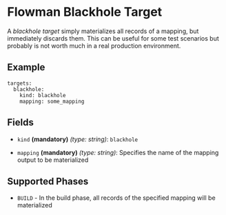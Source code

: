 # Flowman Blackhole Target

A *blackhole target* simply materializes all records of a mapping, but immediately discards them. This can be 
useful for some test scenarios but probably is not worth much in a real production environment.
 

## Example

```
targets:
  blackhole:
    kind: blackhole
    mapping: some_mapping
```

## Fields

* `kind` **(mandatory)** *(type: string)*: `blackhole`

* `mapping` **(mandatory)** *(type: string)*: 
Specifies the name of the mapping output to be materialized


## Supported Phases
* `BUILD` - In the build phase, all records of the specified mapping will be materialized
